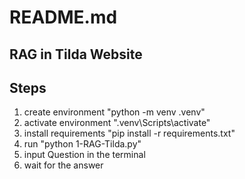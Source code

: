 # README.md
## RAG in Tilda Website

## Steps
1. create environment "python -m venv .venv"
2. activate environment ".venv\Scripts\activate"
3. install requirements "pip install -r requirements.txt"
4. run "python 1-RAG-Tilda.py"
5. input Question in the terminal
6. wait for the answer
